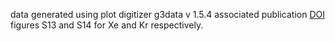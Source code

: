 data generated using plot digitizer g3data v 1.5.4
associated publication [DOI](https://doi.org/10.1021/jacs.9b03422)
figures S13 and S14 for Xe and Kr respectively.
